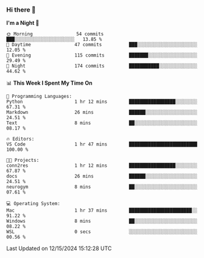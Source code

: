 ### Hi there 👋

<!--
**ALiersEL/ALiersEL** is a ✨ _special_ ✨ repository because its `README.md` (this file) appears on your GitHub profile.

Here are some ideas to get you started:

- 🔭 I’m currently working on ...
- 🌱 I’m currently learning ...
- 👯 I’m looking to collaborate on ...
- 🤔 I’m looking for help with ...
- 💬 Ask me about ...
- 📫 How to reach me: ...
- 😄 Pronouns: ...
- ⚡ Fun fact: ...
-->

<!--START_SECTION:waka-->
**I'm a Night 🦉** 

```text
🌞 Morning                54 commits          ███░░░░░░░░░░░░░░░░░░░░░░   13.85 % 
🌆 Daytime                47 commits          ███░░░░░░░░░░░░░░░░░░░░░░   12.05 % 
🌃 Evening                115 commits         ███████░░░░░░░░░░░░░░░░░░   29.49 % 
🌙 Night                  174 commits         ███████████░░░░░░░░░░░░░░   44.62 % 
```


📊 **This Week I Spent My Time On** 

```text
💬 Programming Languages: 
Python                   1 hr 12 mins        █████████████████░░░░░░░░   67.31 % 
Markdown                 26 mins             ██████░░░░░░░░░░░░░░░░░░░   24.51 % 
Text                     8 mins              ██░░░░░░░░░░░░░░░░░░░░░░░   08.17 % 

🔥 Editors: 
VS Code                  1 hr 47 mins        █████████████████████████   100.00 % 

🐱‍💻 Projects: 
conn2res                 1 hr 12 mins        █████████████████░░░░░░░░   67.87 % 
docs                     26 mins             ██████░░░░░░░░░░░░░░░░░░░   24.51 % 
neurogym                 8 mins              ██░░░░░░░░░░░░░░░░░░░░░░░   07.61 % 

💻 Operating System: 
Mac                      1 hr 37 mins        ███████████████████████░░   91.22 % 
Windows                  8 mins              ██░░░░░░░░░░░░░░░░░░░░░░░   08.22 % 
WSL                      0 secs              ░░░░░░░░░░░░░░░░░░░░░░░░░   00.56 % 
```


 Last Updated on 12/15/2024 15:12:28 UTC
<!--END_SECTION:waka-->
